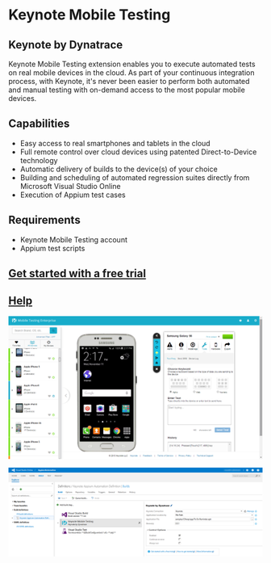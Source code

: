 # Keynote Mobile Testing
## Keynote by Dynatrace

Keynote Mobile Testing extension enables you to execute automated tests on real mobile devices in the cloud. As part of your continuous integration process, with Keynote, it's never been easier to perform both automated and manual testing with on-demand access to the most popular mobile devices.

## Capabilities

* Easy access to real smartphones and tablets in the cloud
* Full remote control over cloud devices using patented Direct-to-Device technology
* Automatic delivery of builds to the device(s) of your choice
* Building and scheduling of automated regression suites directly from Microsoft Visual Studio Online
* Execution of Appium test cases

## Requirements

* Keynote Mobile Testing account
* Appium test scripts


## [Get started with a free trial](http://www.keynote.com/solutions/testing/microsoft-visual-studio-team-foundation-server-integration)

## [Help](http://www0.keynote.com/support/MobileTesting_help/MicrosoftVSO_Help.html)

![screenshot](images/screenshot1.jpg)

![screenshot](images/screenshot2.png)



